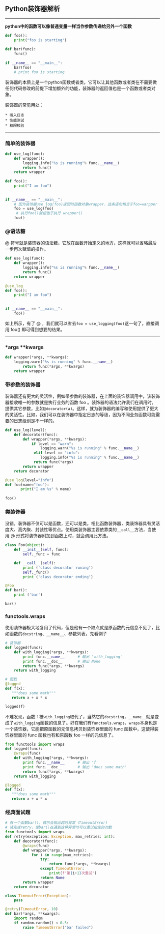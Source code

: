 ## Python装饰器解析

---

**python中的函数可以像普通变量一样当作参数传递给另外一个函数**

```python
def foo():
	print("foo is starting")
	
def bar(func):
	func()
	
if __name__ == "__main__":
	bar(foo)
	# print foo is starting
```

装饰器的本质上是一个python函数或者类，它可以让其他函数或者类在不需要做任何代码修改的前提下增加额外的功能，装饰器的返回值也是一个函数或者类对象。

装饰器的常见用处：

	* 插入日志
	* 性能测试
	* 权限校验

---

### 简单的装饰器

```python
def use_log(func):
	def wrapper():
		logging.info("%s is running"% func.__name__)
		return func()
	return wrapper
	
def foo():
	print("I am foo")
    
    
if __name__ == "__main__":
    # 因为装饰器use_log(foo)返回时函数对象wrapper，这条语句相当于foo=warpper
    foo = use_log(foo)
     # 执行foo()就相当于执行 wrapper()
    foo()
```

### @语法糖

 @ 符号就是装饰器的语法糖，它放在函数开始定义的地方，这样就可以省略最后一步再次赋值的操作。

```python
def use_log(func):
	def wrapper():
		logging.info("%s is running"% func.__name__)
		return func()
	return wrapper
	
@use_log
def foo():
	print("I am foo")
    
    
if __name__ == "__main__":
    foo()
```

如上所示，有了 @ ，我们就可以省去`foo = use_logging(foo)`这一句了，直接调用 foo() 即可得到想要的结果。

---

### *args **kwargs

```python
def wrapper(*args, **kwargs):
    logging.warn("%s is running" % func.__name__)
        return func(*args, **kwargs)
    return wrapper
```

### 带参数的装饰器

​		装饰器还有更大的灵活性，例如带参数的装饰器，在上面的装饰器调用中，该装饰器接收唯一的参数就是执行业务的函数 foo 。装饰器的语法允许我们在调用时，提供其它参数，比如`@decorator(a)`。这样，就为装饰器的编写和使用提供了更大的灵活性。比如，我们可以在装饰器中指定日志的等级，因为不同业务函数可能需要的日志级别是不一样的。

```python
def use_log(level):
	def decorator(func):
        def wrapper(*args, **kwargs):
            if level == "warn":
                logging.warn("%s is running" % func.__name__)
             elif level == "info":
                logging.info("%s is running" % func.__name__)
             return func(*args)
        return wrapper
    return decorator

@use_log(level="info")
def foo(name="foo"):
       print("I am %s" % name)
        
foo()
```

### 类装饰器

​	没错，装饰器不仅可以是函数，还可以是类，相比函数装饰器，类装饰器具有灵活度大、高内聚、封装性等优点。使用类装饰器主要依靠类的`__call__`方法，当使用 @ 形式将装饰器附加到函数上时，就会调用此方法。

```python
class Foo(object):
    def __init__(self, func):
        self._func = func

    def __call__(self):
        print ('class decorator runing')
        self._func()
        print ('class decorator ending')

@Foo
def bar():
    print ('bar')

bar()
```

### functools.wraps

使用装饰器极大地复用了代码，但是他有一个缺点就是原函数的元信息不见了，比如函数的`docstring`、`__name__`、参数列表，先看例子

```python
# 装饰器
def logged(func):
    def with_logging(*args, **kwargs):
        print func.__name__      # 输出 'with_logging'
        print func.__doc__       # 输出 None
        return func(*args, **kwargs)
    return with_logging

# 函数
@logged
def f(x):
   """does some math"""
   return x + x * x

logged(f)
```

不难发现，函数 f 被`with_logging`取代了，当然它的`docstring`，`__name__`就是变成了`with_logging`函数的信息了。好在我们有`functools.wraps`，`wraps`本身也是一个装饰器，它能把原函数的元信息拷贝到装饰器里面的 func 函数中，这使得装饰器里面的 func 函数也有和原函数 foo 一样的元信息了。

```python
from functools import wraps
def logged(func):
    @wraps(func)
    def with_logging(*args, **kwargs):
        print func.__name__      # 输出 'f'
        print func.__doc__       # 输出 'does some math'
        return func(*args, **kwargs)
    return with_logging

@logged
def f(x):
   """does some math"""
   return x + x * x
```



### 经典面试题

```python
# 有一个函数bar()，偶尔会抛出超时异常（TimeoutError)
# 请完成retry，使bar()在遇到这种异常时可以重试指定的次数 
from functools import wraps
def retry(exception: Exception, max_retries: int):
    def decorator(func):
        @wraps(func)
        def wrapper(*args, **kwargs):
            for i in range(max_retries):
                try:
                    return func(*args, **kwargs)
                except TimeoutError:
                    print(f"第{i+1}次重试")
                return None
        return wrapper
    return decorator

class TimeoutError(Exception):
    pass

@retry(TimeoutError, 10)
def bar(*args, **kwargs):
    import random
    if random.random() < 0.5:
        raise TimeoutError("bar failed")
```

